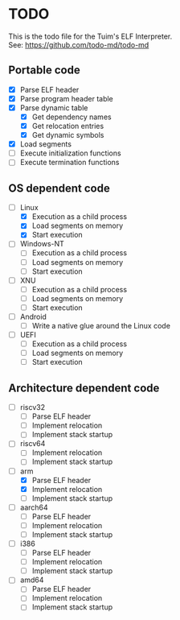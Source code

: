 # TODO

This is the todo file for the Tuim's ELF Interpreter.  
See: <https://github.com/todo-md/todo-md>

## Portable code

- [X] Parse ELF header
- [X] Parse program header table
- [X] Parse dynamic table
  - [X] Get dependency names
  - [X] Get relocation entries
  - [X] Get dynamic symbols
- [X] Load segments
- [ ] Execute initialization functions
- [ ] Execute termination functions

## OS dependent code

- [ ] Linux
  - [X] Execution as a child process
  - [X] Load segments on memory
  - [X] Start execution
- [ ] Windows-NT
  - [ ] Execution as a child process
  - [ ] Load segments on memory
  - [ ] Start execution
- [ ] XNU
  - [ ] Execution as a child process
  - [ ] Load segments on memory
  - [ ] Start execution
- [ ] Android
  - [ ] Write a native glue around the Linux code
- [ ] UEFI
  - [ ] Execution as a child process
  - [ ] Load segments on memory
  - [ ] Start execution

## Architecture dependent code

- [ ] riscv32
  - [ ] Parse ELF header
  - [ ] Implement relocation
  - [ ] Implement stack startup
- [ ] riscv64
  - [ ] Implement relocation
  - [ ] Implement stack startup
- [ ] arm
  - [X] Parse ELF header
  - [X] Implement relocation
  - [ ] Implement stack startup
- [ ] aarch64
  - [ ] Parse ELF header
  - [ ] Implement relocation
  - [ ] Implement stack startup
- [ ] i386
  - [ ] Parse ELF header
  - [ ] Implement relocation
  - [ ] Implement stack startup
- [ ] amd64
  - [ ] Parse ELF header
  - [ ] Implement relocation
  - [ ] Implement stack startup
